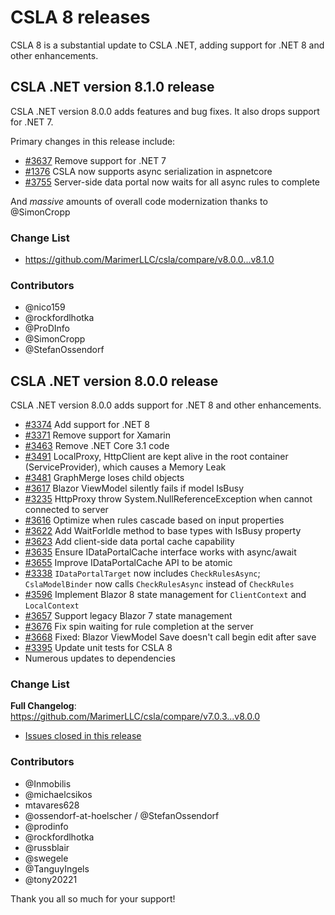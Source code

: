 # CSLA 8 releases

CSLA 8 is a substantial update to CSLA .NET, adding support for .NET 8 and other enhancements.

## CSLA .NET version 8.1.0 release
 
CSLA .NET version 8.0.0 adds features and bug fixes. It also drops support for .NET 7.

Primary changes in this release include:

* [#3637](https://github.com/MarimerLLC/csla/issues/3637) Remove support for .NET 7
* [#1376](https://github.com/MarimerLLC/csla/issues/1376) CSLA now supports async serialization in aspnetcore
* [#3755](https://github.com/MarimerLLC/csla/issues/3755) Server-side data portal now waits for all async rules to complete

And _massive_ amounts of overall code modernization thanks to @SimonCropp

### Change List

* https://github.com/MarimerLLC/csla/compare/v8.0.0...v8.1.0

### Contributors

* @nico159
* @rockfordlhotka
* @ProDInfo
* @SimonCropp
* @StefanOssendorf

## CSLA .NET version 8.0.0 release

CSLA .NET version 8.0.0 adds support for .NET 8 and other enhancements.

* [#3374](https://github.com/MarimerLLC/csla/issues/3374) Add support for .NET 8
* [#3371](https://github.com/MarimerLLC/csla/issues/3371) Remove support for Xamarin
* [#3463](https://github.com/MarimerLLC/csla/issues/3463) Remove .NET Core 3.1 code
* [#3491](https://github.com/MarimerLLC/csla/issues/3491) LocalProxy, HttpClient are kept alive in the root container (ServiceProvider), which causes a Memory Leak
* [#3481](https://github.com/MarimerLLC/csla/issues/3481) GraphMerge loses child objects
* [#3617](https://github.com/MarimerLLC/csla/issues/3617) Blazor ViewModel silently fails if model IsBusy
* [#3235](https://github.com/MarimerLLC/csla/issues/3235) HttpProxy throw System.NullReferenceException when cannot connected to server
* [#3616](https://github.com/MarimerLLC/csla/issues/3616) Optimize when rules cascade based on input properties
* [#3622](https://github.com/MarimerLLC/csla/issues/3662) Add WaitForIdle method to base types with IsBusy property
* [#3623](https://github.com/MarimerLLC/csla/issues/3623) Add client-side data portal cache capability
* [#3635](https://github.com/MarimerLLC/csla/issues/3635) Ensure IDataPortalCache interface works with async/await
* [#3655](https://github.com/MarimerLLC/csla/issues/3655) Improve IDataPortalCache API to be atomic
* [#3338](https://github.com/MarimerLLC/csla/issues/3338) `IDataPortalTarget` now includes `CheckRulesAsync`; `CslaModelBinder` now calls `CheckRulesAsync` instead of `CheckRules`
* [#3596](https://github.com/MarimerLLC/csla/issues/3596) Implement Blazor 8 state management for `ClientContext` and `LocalContext`
* [#3657](https://github.com/MarimerLLC/csla/issues/3657) Support legacy Blazor 7 state management
* [#3676](https://github.com/MarimerLLC/csla/issues/3676) Fix spin waiting for rule completion at the server
* [#3668](https://github.com/MarimerLLC/csla/issues/3668) Fixed: Blazor ViewModel Save doesn't call begin edit after save
* [#3395](https://github.com/MarimerLLC/csla/issues/3395) Update unit tests for CSLA 8
* Numerous updates to dependencies

### Change List

**Full Changelog**: https://github.com/MarimerLLC/csla/compare/v7.0.3...v8.0.0

* [Issues closed in this release](https://github.com/MarimerLLC/csla/issues?q=is%3Aclosed+project%3Amarimerllc%2F9+)

### Contributors

* @Inmobilis
* @michaelcsikos
* mtavares628
* @ossendorf-at-hoelscher / @StefanOssendorf
* @prodinfo
* @rockfordlhotka
* @russblair
* @swegele
* @TanguyIngels
* @tony20221

Thank you all so much for your support!
